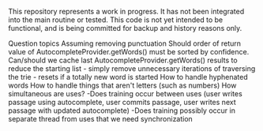 This repository represents a work in progress. 
It has not been integrated into the main routine or tested.
This code is not yet intended to be functional, and is being committed for backup and history reasons only.




Question topics
Assuming removing punctuation
Should order of return value of AutocompleteProvider.getWords() must be sorted by confidence.
Can/should we cache last AutocompleteProvider.getWords() results to reduce the starting list - simply remove unnecessary iterations of traversing the trie - resets if a totally new word is started
How to handle hyphenated words
How to handle things that aren't letters (such as numbers)
How simultaneous are uses? 
	-Does training occur between uses (user writes passage using autocomplete, user commits passage, user writes next passage with updated autocomplete)
	-Does training possibly occur in separate thread from uses that we need synchronization